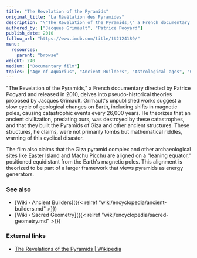 ```yaml
---
title: "The Revelation of the Pyramids"
original_title: "La Révélation des Pyramides"
description: "\"The Revelation of the Pyramids,\" a French documentary directed by Patrice Pooyard and released in 2010, delves into pseudo-historical theories proposed by Jacques Grimault. Grimault's unpublished works suggest a slow cycle of geological changes on Earth, including shifts in magnetic poles, causing catastrophic events every 26,000 years. He theorizes that an ancient civilization, predating ours, was destroyed by these catastrophes, and that they built the Pyramids of Giza and other ancient structures. These structures, he claims, were not primarily tombs but mathematical riddles, warning of this cyclical disaster."
authored_by: ["Jacques Grimault", "Patrice Pooyard"]
publish_date: 2010
follow_url: "https://www.imdb.com/title/tt2124189/"
menu:
  resources:
    parent: "browse"
weight: 240
medium: ["Documentary film"]
topics: ["Age of Aquarius", "Ancient Builders", "Astrological ages", "Cataclysm", "Precession", "Pyramids", "The Tradition"]
---
```


"The Revelation of the Pyramids," a French documentary directed by Patrice Pooyard and released in 2010, delves into pseudo-historical theories proposed by Jacques Grimault. Grimault's unpublished works suggest a slow cycle of geological changes on Earth, including shifts in magnetic poles, causing catastrophic events every 26,000 years. He theorizes that an ancient civilization, predating ours, was destroyed by these catastrophes, and that they built the Pyramids of Giza and other ancient structures. These structures, he claims, were not primarily tombs but mathematical riddles, warning of this cyclical disaster.

The film also claims that the Giza pyramid complex and other archaeological sites like Easter Island and Machu Picchu are aligned on a "leaning equator," positioned equidistant from the Earth's magnetic poles. This alignment is theorized to be part of a larger framework that views pyramids as energy generators.

### See also

- [Wiki › Ancient Builders]({{< relref "wiki/encyclopedia/ancient-builders.md" >}})
- [Wiki › Sacred Geometry]({{< relref "wiki/encyclopedia/sacred-geometry.md" >}})

### External links

- [The Revelations of the Pyramids | Wikipedia](https://en.wikipedia.org/wiki/The_Revelation_of_the_Pyramids)
